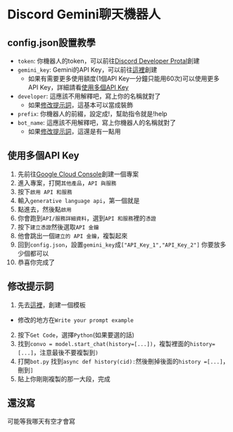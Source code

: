 # Discord Gemini聊天機器人

## config.json設置教學

* `token`: 你機器人的token，可以前往[Discord Developer Protal](https://discord.com/developers/applications)創建
* `gemini_key`: Gemini的API Key，可以前往[這裡](https://makersuite.google.com/u/0/app/apikey)創建
  * 如果有需要更多使用額度(1個API Key一分鐘只能用60次)可以使用更多API Key，詳細請看[使用多個API Key](#使用多個api-key)
* `developer`: 這應該不用解釋吧，寫上你的名稱就對了
  * 如果[修改提示詞](#修改提示詞)，這基本可以當成裝飾
* `prefix`: 你機器人的前綴，設定成!，幫助指令就是!help
* `bot_name`: 這應該不用解釋吧，寫上你機器人的名稱就對了
   * 如果[修改提示詞](#修改提示詞)，這還是有一點用
 

## 使用多個API Key
1. 先前往[Google Cloud Console](https://console.cloud.google.com)創建一個專案
2. 進入專案，打開`其他產品`，`API 與服務`
3. 按下`啟用 API 和服務`
4. 輸入`generative language api`，第一個就是
5. 點進去，然後點`啟用`
6. 你會跑到`API/服務詳細資料`，選到`API 和服務`裡的`憑證`
7. 按下`建立憑證`然後選取`API 金鑰`
8. 他會跳出一個`建立的 API 金鑰`，複製起來
9. 回到`config.json`，設置`gemini_key`成`["API_Key_1","API_Key_2"]` 你要放多少個都可以
10. 恭喜你完成了

## 修改提示詞
1. 先去[這裡](https://makersuite.google.com/u/0/app/prompts/new_chat)，創建一個模板
  * 修改的地方在`Write your prompt example`
2. 按下`Get Code`，選擇`Python`(如果要選的話)
3. 找到`convo = model.start_chat(history=[...])`，複製裡面的`history=[...]`，注意最後不要複製到`)`
4. 打開`bot.py` 找到`async def history(cid):`然後刪掉後面的`history =[...]`，刪到`]`
5. 貼上你剛剛複製的那一大段，完成

## 還沒寫
可能等我哪天有空才會寫
